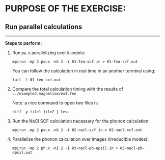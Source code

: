 # PURPOSE OF THE EXERCISE: 
## Run parallel calculations
-------------------------------------------------------

**Steps to perform:**

1. Run `pw.x` parallelizing over k-points:

       mpirun -np 2 pw.x -nk 2 -i 01-feo-scf.in > 01-feo-scf.out

   You can follow the calculation in real time in an 
   another terminal using:

       tail -f 01-feo-scf.out


2. Compare the total calculation timing with the results
   of `../example2.magnetism/ex3.feo`

   Note: a nice command to open two files is:

       diff -y file1 file2 | less


3. Run the NaCl SCF calculation necessary
   for the phonon calculation:

       mpirun -np 2 pw.x -nk 2 -i 02-nacl-scf.in > 02-nacl-scf.out


4. Parallelize the phonon calculation over 
   images (irreducible modes):

       mpirun -np 2 ph.x -ni 2 -i 03-nacl-ph-epsil.in > 03-nacl-ph-epsil.out


